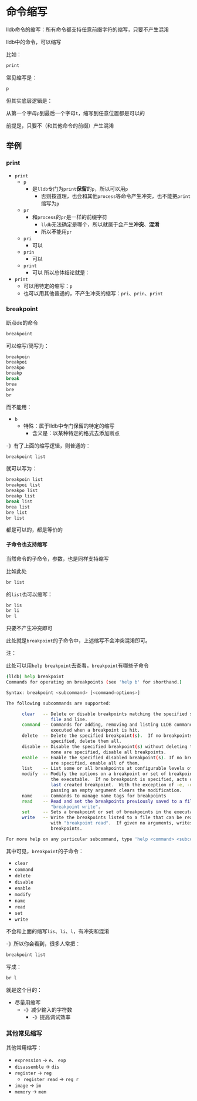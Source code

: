 # 命令缩写

lldb命令的缩写：所有命令都支持任意前缀字符的缩写，只要不产生混淆

lldb中的命令，可以缩写

比如：

```bash
print
```

常见缩写是：

```bash
p
```

但其实底层逻辑是：

从第一个字母`p`到最后一个字母`t`，缩写到任意位置都是可以的

前提是，只要不（和其他命令的前缀）产生混淆

## 举例

### print

* `print`
  * `p`
    * 是`lldb`专门为`print`**保留**的`p`，所以可以用`p`
      * 否则按道理，也会和其他`process`等命令产生冲突，也不能把`print`缩写为`p`
  * `pr`
    * 和`process`的`pr`是一样的前缀字符
      * `lldb`无法确定是哪个，所以就属于会产生**冲突**、**混淆**
      * 所以**不**能用`pr`
  * `pri`
    * 可以
  * `prin`
    * 可以
  * `print`
    * 可以
所以总体结论就是：
* `print`
  * 可以用特定的缩写：`p`
  * 也可以用其他普通的，不产生冲突的缩写：`pri`、`prin`、`print`

### breakpoint

断点de的命令

```bash
breakpoint
```

可以缩写/简写为：

```bash
breakpoin
breakpoi
breakpo
breakp
break
brea
bre
br
```

而不能用：

* `b`
  * 特殊：属于lldb中专门保留的特定的缩写
    * 含义是：以某种特定的格式去添加断点

-》有了上面的缩写逻辑，则普通的：

```bash
breakpoint list
```

就可以写为：

```bash
breakpoin list
breakpoi list
breakpo list
breakp list
break list
brea list
bre list
br list
```

都是可以的，都是等价的

#### 子命令也支持缩写

当然命令的子命令，参数，也是同样支持缩写

比如此处

```bash
br list
```

的`list`也可以缩写：

```bash
br lis
br li
br l
```

只要不产生冲突即可

此处就是`breakpoint`的子命令中，上述缩写不会冲突混淆即可。

注：

此处可以用`help breakpoint`去查看，`breakpoint`有哪些子命令

```bash
(lldb) help breakpoint
Commands for operating on breakpoints (see 'help b' for shorthand.)

Syntax: breakpoint <subcommand> [<command-options>]

The following subcommands are supported:

      clear   -- Delete or disable breakpoints matching the specified source
                 file and line.
      command -- Commands for adding, removing and listing LLDB commands
                 executed when a breakpoint is hit.
      delete  -- Delete the specified breakpoint(s).  If no breakpoints are
                 specified, delete them all.
      disable -- Disable the specified breakpoint(s) without deleting them.  If
                 none are specified, disable all breakpoints.
      enable  -- Enable the specified disabled breakpoint(s). If no breakpoints
                 are specified, enable all of them.
      list    -- List some or all breakpoints at configurable levels of detail.
      modify  -- Modify the options on a breakpoint or set of breakpoints in
                 the executable.  If no breakpoint is specified, acts on the
                 last created breakpoint.  With the exception of -e, -d and -i,
                 passing an empty argument clears the modification.
      name    -- Commands to manage name tags for breakpoints
      read    -- Read and set the breakpoints previously saved to a file with
                 "breakpoint write".  
      set     -- Sets a breakpoint or set of breakpoints in the executable.
      write   -- Write the breakpoints listed to a file that can be read in
                 with "breakpoint read".  If given no arguments, writes all
                 breakpoints.

For more help on any particular subcommand, type 'help <command> <subcommand>'.
```

其中可见，`breakpoint`的子命令：

* `clear`
* `command`
* `delete`
* `disable`
* `enable`
* `modify`
* `name`
* `read`
* `set`
* `write`

不会和上面的缩写`lis`、`li`、`l`，有冲突和混淆

-》所以你会看到，很多人常把：

```bash
breakpoint list
```

写成：

```bash
br l
```

就是这个目的：

* 尽量用缩写
  * -》减少输入的字符数
    * -》提高调试效率

### 其他常见缩写

其他常用缩写：

* `expression` -> `e`、 `exp`
* `disassemble` -> `dis`
* `register` -> `reg`
  * `register read` -> `reg r`
* `image` -> `im`
* `memory` -> `mem`
